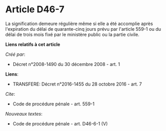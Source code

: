 # Article D46-7

La signification demeure régulière même si elle a été accomplie après l'expiration du délai de quarante-cinq jours prévu par
l'article 559-1 ou du délai de trois mois fixé par le ministère public ou la partie civile.

**Liens relatifs à cet article**

_Créé par_:

  - Décret n°2008-1490 du 30 décembre 2008 - art. 1

**Liens**:

  - TRANSFERE: Décret n°2016-1455 du 28 octobre 2016 - art. 7

_Cite_:

  - Code de procédure pénale - art. 559-1

_Nouveaux textes_:

  - Code de procédure pénale - art. D46-6-1 (V)
